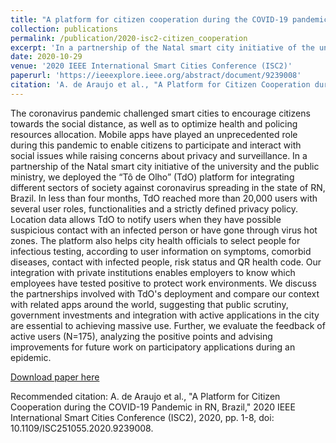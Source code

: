 ```yaml
---
title: "A platform for citizen cooperation during the COVID-19 pandemic in RN, Brazil"
collection: publications
permalink: /publication/2020-isc2-citizen_cooperation
excerpt: 'In a partnership of the Natal smart city initiative of the university and the public ministry, we deployed the “Tô de Olho” (TdO) platform for integrating different sectors of society against coronavirus spreading in the state of RN, Brazil'
date: 2020-10-29
venue: '2020 IEEE International Smart Cities Conference (ISC2)'
paperurl: 'https://ieeexplore.ieee.org/abstract/document/9239008'
citation: 'A. de Araujo et al., "A Platform for Citizen Cooperation during the COVID-19 Pandemic in RN, Brazil," 2020 IEEE International Smart Cities Conference (ISC2), 2020, pp. 1-8, doi: 10.1109/ISC251055.2020.9239008.'
---
```



The coronavirus pandemic challenged smart cities to encourage citizens towards the social distance, as well as to optimize health and policing resources allocation. Mobile apps have played an unprecedented role during this pandemic to enable citizens to participate and interact with social issues while raising concerns about privacy and surveillance. In a partnership of the Natal smart city initiative of the university and the public ministry, we deployed the “Tô de Olho” (TdO) platform for integrating different sectors of society against coronavirus spreading in the state of RN, Brazil. In less than four months, TdO reached more than 20,000 users with several user roles, functionalities and a strictly defined privacy policy. Location data allows TdO to notify users when they have possible suspicious contact with an infected person or have gone through virus hot zones. The platform also helps city health officials to select people for infectious testing, according to user information on symptoms, comorbid diseases, contact with infected people, risk status and QR health code. Our integration with private institutions enables employers to know which employees have tested positive to protect work environments. We discuss the partnerships involved with TdO's deployment and compare our context with related apps around the world, suggesting that public scrutiny, government investments and integration with active applications in the city are essential to achieving massive use. Further, we evaluate the feedback of active users (N=175), analyzing the positive points and advising improvements for future work on participatory applications during an epidemic.


[Download paper here](https://ieeexplore.ieee.org/abstract/document/9239008)

Recommended citation: A. de Araujo et al., "A Platform for Citizen Cooperation during the COVID-19 Pandemic in RN, Brazil," 2020 IEEE International Smart Cities Conference (ISC2), 2020, pp. 1-8, doi: 10.1109/ISC251055.2020.9239008.
